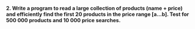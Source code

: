 <b>2. Write a program to read a large collection of products (name + price) and efficiently find the first 20 products in the price range [a…b]. Test for 500 000 products and 10 000 price searches.</b>
